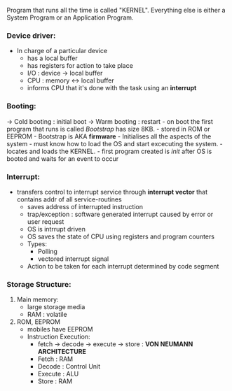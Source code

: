 Program that runs all the time is called "KERNEL". Everything else is either a System Program or an Application Program.

### Device driver:
- In charge of a particular device
	- has a local buffer
	- has registers for action to take place
	- I/O : device -> local buffer
	- CPU : memory <-> local buffer
	- informs CPU that it's done with the task using an **interrupt**

### Booting:
-> Cold booting : initial boot
-> Warm booting : restart
	- on boot the first program that runs is called *Bootstrap* has size 8KB.
	- stored in ROM or EEPROM
	- Bootstrap is AKA **firmware**
	- Initialises all the aspects of the system
	- must know how to load the OS and start excecuting the system.
	- locates and loads the KERNEL.
	- first program created is *init* after OS is booted and waits for an event to occur

### Interrupt:
- transfers control to interrupt service through **interrupt vector** that contains addr of all service-routines
	- saves address of interrupted instruction
	- trap/exception : software generated interrupt caused by error or user request
	- OS is intrrupt driven
	- OS saves the state of CPU using registers and program counters
	- Types:
		- Polling
		- vectored interrupt signal
	- Action to be taken for each interrupt determined by code segment

### Storage Structure:
1. Main memory:
	- large storage media
	- RAM : volatile
3. ROM, EEPROM
	- mobiles have EEPROM
	- Instruction Execution:
		- fetch -> decode -> execute -> store : **VON NEUMANN ARCHITECTURE**
		- Fetch : RAM
		- Decode : Control Unit
		- Execute : ALU
		- Store : RAM
